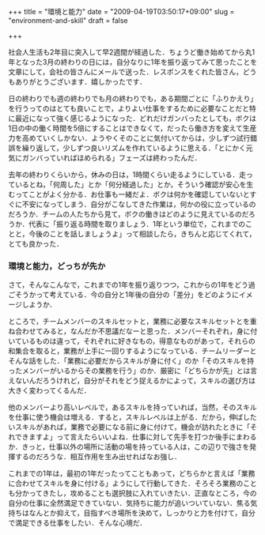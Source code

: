 +++
title = "環境と能力"
date = "2009-04-19T03:50:17+09:00"
slug = "environment-and-skill"
draft = false

+++

<p>社会人生活も2年目に突入して早2週間が経過した．ちょうど働き始めてから丸1年となった3月の終わりの日には，自分なりに1年を振り返ってみて思ったことを文章にして，会社の皆さんにメールで送った．レスポンスをくれた皆さん，どうもありがとうございます．嬉しかったです．</p>
<p>日の終わりでも週の終わりでも月の終わりでも，ある期間ごとに「ふりかえり」を行うってのはとても良いことで，よりよい仕事をするために必要なことだと特に最近になって強く感じるようになった．どれだけガンバったとしても，ボクは1日の中の働く時間を5倍にすることはできなくて，だったら働き方を変えて生産力を高めていくしかない．ようやくそのことに気付いてからは，少しずつ試行錯誤を繰り返して，少しずつ良いリズムを作れているように思える．「とにかく元気にガンバっていればほめられる」フェーズは終わったんだ．</p>
<p>去年の終わりくらいから，休みの日は，1時間くらい走るようにしている．走っているとね，「何周した」とか「何分経過した」とか，そういう確認が安心を生むってことがよく分かる．お仕事も一緒だよ．ボクは何かを確認していないとすぐに不安になってしまう．自分がこなしてきた作業は，何かの役に立っているのだろうか．チームの人たちから見て，ボクの働きはどのように見えているのだろうか．代表に「振り返る時間を取りましょう．1年という単位で，これまでのことと，今後のことを話しましょうよ」って相談したら，きちんと応じてくれて，とても良かった．</p>
<h3>環境と能力，どっちが先か</h3>
<p>さて，そんなこんなで，これまでの1年を振り返りつつ，これからの1年をどう過ごそうかって考えている．今の自分と1年後の自分の「差分」をどのようにイメージしようか．</p>
<p>ところで，チームメンバーのスキルセットと，業務に必要なスキルセットとを重ね合わせてみると，なんだか不思議だなーと思った．メンバーそれぞれ，身に付いているものは違って，それぞれに好きなもの，得意なものがあって，それらの和集合を取ると，業務が上手に一回りするようになっている．チームリーダーとそんな話をした．「業務に必要だからスキルが身に付く」のか「そのスキルを持ったメンバーがいるからその業務を行う」のか．厳密に「どちらかが先」とは言えないんだろうけれど，自分がそれをどう捉えるかによって，スキルの選び方は大きく変わってくるんだ．</p>
<p>他のメンバーより高いレベルで，あるスキルを持っていれば，当然，そのスキルを仕事に使う機会は増える．すると，スキルレベルは上がる．だから，伸ばしたいスキルがあれば，業務で必要になる前に身に付けて，機会が訪れたときに「それできますよ」って言えたらいいよね．仕事に対して先手を打つか後手にまわるか．きっと，仕事以外の場所に活動の場を持っている人は，この辺りで強さを発揮するのだろうな．相互作用を生み出せればなお強し．</p>
<p>これまでの1年は，最初の1年だったってこともあって，どちらかと言えば「業務に合わせてスキルを身に付ける」ようにして行動してきた．そろそろ業務のことも分かってきたし，攻めることも選択肢に入れていきたい．正直なところ，今の自分の仕事に全然満足できていない．気持ちに能力が追いついていない．焦る気持ちはなんとか抑えて，目指すべき場所を決めて，しっかりと力を付けて，自分で満足できる仕事をしたい．そんな心境だ．</p>
